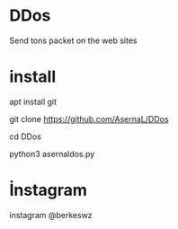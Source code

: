 # DDos
Send tons packet on the web sites

# install
apt install git

git clone https://github.com/AsernaL/DDos

cd DDos

python3 asernaldos.py


# İnstagram
instagram @berkeswz

